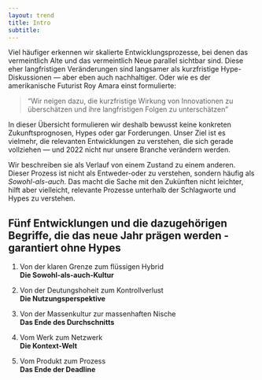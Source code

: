```yaml
---
layout: trend
title: Intro
subtitle:
---
```


Viel häufiger erkennen wir skalierte Entwicklungsprozesse, bei denen das vermeintlich Alte und das vermeintlich Neue parallel sichtbar sind. Diese eher langfristigen Veränderungen sind langsamer als kurzfristige Hype-Diskussionen — aber eben auch nachhaltiger. Oder wie es der amerikanische Futurist Roy Amara einst formulierte:

> “Wir neigen dazu, die kurzfristige Wirkung von Innovationen zu überschätzen und ihre langfristigen Folgen zu unterschätzen”

In dieser Übersicht formulieren wir deshalb bewusst keine konkreten Zukunftsprognosen, Hypes oder gar Forderungen. Unser Ziel ist es vielmehr, die relevanten Entwicklungen zu verstehen, die sich gerade vollziehen — und 2022 nicht nur unsere Branche verändern werden. 

Wir beschreiben sie als Verlauf von einem Zustand zu einem anderen. Dieser Prozess ist nicht als Entweder-oder zu verstehen, sondern häufig als *Sowohl-als-auch*. Das macht die Sache mit den Zukünften nicht leichter, hilft aber vielleicht, relevante Prozesse unterhalb der Schlagworte und Hypes zu verstehen.

## Fünf Entwicklungen und die dazugehörigen Begriffe, die das neue Jahr prägen werden - garantiert ohne Hypes 

1. Von der klaren Grenze zum flüssigen Hybrid<br>**Die Sowohl-als-auch-Kultur**

2. Von der Deutungshoheit zum Kontrollverlust<br>**Die Nutzungsperspektive**

3. Von der Massenkultur zur massenhaften Nische<br>**Das Ende des Durchschnitts**

4. Vom Werk zum Netzwerk<br>**Die Kontext-Welt**

5. Vom Produkt zum Prozess<br>**Das Ende der Deadline**